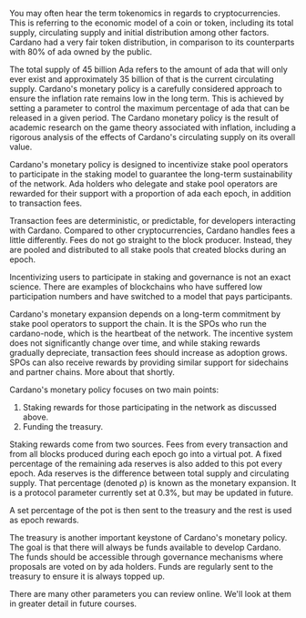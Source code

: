 You may often hear the term tokenomics in regards to cryptocurrencies. This is referring to the economic model of a coin or token, including its  total supply, circulating supply and initial distribution among other factors. Cardano had a very fair token distribution, in comparison to its counterparts with 80% of ada owned by the public.

The total supply of 45 billion Ada refers to the amount of ada that will only ever exist and approximately 35 billion of that is the current circulating supply. Cardano's monetary policy is a carefully considered approach to ensure the inflation rate remains low in the long term. This is achieved by setting a parameter to control the maximum percentage of ada that can be released in a given period. The Cardano monetary policy is the result of academic research on the game theory associated with inflation, including a rigorous analysis of the effects of Cardano's circulating supply on its overall value. 

Cardano's monetary policy is designed to incentivize stake pool operators to participate in the staking model to guarantee the long-term sustainability of the network. Ada holders who delegate and stake pool operators are rewarded for their support with a proportion of ada each epoch, in addition to transaction fees. 

Transaction fees are deterministic, or predictable, for developers interacting with Cardano. Compared to other cryptocurrencies, Cardano handles fees a little differently. Fees do not go straight to the block producer. Instead, they are pooled and distributed to all stake pools that created blocks during an epoch. 

Incentivizing users to participate in staking and governance is not an exact science. There are examples of blockchains who have suffered low participation numbers and have switched to a model that pays participants. 

Cardano's monetary expansion depends on a long-term commitment by stake pool operators to support the chain. It is the SPOs who run the cardano-node, which is the heartbeat of the network. The incentive system does not significantly change over time, and while staking rewards gradually depreciate, transaction fees should increase as adoption grows. SPOs can also receive rewards by providing similar support for sidechains and partner chains. More about that shortly. 

Cardano's monetary policy focuses on two main points:

1. Staking rewards for those participating in the network as discussed above.
2. Funding the treasury.

Staking rewards come from two sources. Fees from every transaction and from all blocks produced during each epoch go into a virtual pot. A fixed percentage of the remaining ada reserves is also added to this pot every epoch. Ada reserves is the difference between total supply and circulating supply. That percentage (denoted ρ) is known as the monetary expansion. It is a protocol parameter currently set at 0.3%, but may be updated in future. 

A set percentage of the pot is then sent to the treasury and the rest is used as epoch rewards. 

The treasury is another important keystone of Cardano's monetary policy. The goal is that there will always be funds available to develop Cardano. The funds should be accessible through governance mechanisms where proposals are voted on by ada holders.  Funds are regularly sent to the treasury to ensure it is always topped up.

There are many other parameters you can review online. We'll look at them in greater detail in future courses.
